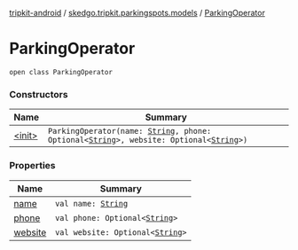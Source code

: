 [tripkit-android](../../index.md) / [skedgo.tripkit.parkingspots.models](../index.md) / [ParkingOperator](./index.md)

# ParkingOperator

`open class ParkingOperator`

### Constructors

| Name | Summary |
|---|---|
| [&lt;init&gt;](-init-.md) | `ParkingOperator(name: `[`String`](https://kotlinlang.org/api/latest/jvm/stdlib/kotlin/-string/index.html)`, phone: Optional<`[`String`](https://kotlinlang.org/api/latest/jvm/stdlib/kotlin/-string/index.html)`>, website: Optional<`[`String`](https://kotlinlang.org/api/latest/jvm/stdlib/kotlin/-string/index.html)`>)` |

### Properties

| Name | Summary |
|---|---|
| [name](name.md) | `val name: `[`String`](https://kotlinlang.org/api/latest/jvm/stdlib/kotlin/-string/index.html) |
| [phone](phone.md) | `val phone: Optional<`[`String`](https://kotlinlang.org/api/latest/jvm/stdlib/kotlin/-string/index.html)`>` |
| [website](website.md) | `val website: Optional<`[`String`](https://kotlinlang.org/api/latest/jvm/stdlib/kotlin/-string/index.html)`>` |
